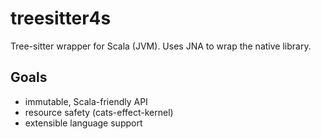# treesitter4s

Tree-sitter wrapper for Scala (JVM). Uses JNA to wrap the native library.

## Goals

- immutable, Scala-friendly API
- resource safety (cats-effect-kernel)
- extensible language support
